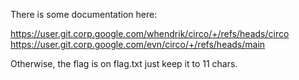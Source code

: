 There is some documentation here:

https://user.git.corp.google.com/whendrik/circo/+/refs/heads/circo
https://user.git.corp.google.com/evn/circo/+/refs/heads/main

Otherwise, the flag is on flag.txt just keep it to 11 chars.



